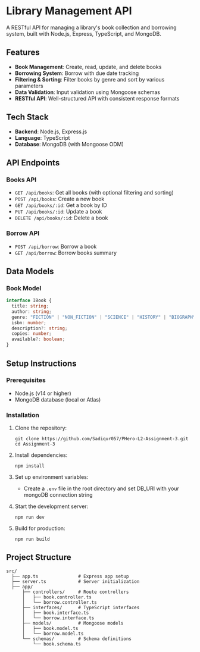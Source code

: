 # Library Management API

A RESTful API for managing a library's book collection and borrowing system, built with Node.js, Express, TypeScript, and MongoDB.

## Features

- **Book Management**: Create, read, update, and delete books
- **Borrowing System**: Borrow with due date tracking
- **Filtering & Sorting**: Filter books by genre and sort by various parameters
- **Data Validation**: Input validation using Mongoose schemas
- **RESTful API**: Well-structured API with consistent response formats

## Tech Stack

- **Backend**: Node.js, Express.js
- **Language**: TypeScript
- **Database**: MongoDB (with Mongoose ODM)

## API Endpoints

### Books API

- `GET /api/books`: Get all books (with optional filtering and sorting)
- `POST /api/books`: Create a new book
- `GET /api/books/:id`: Get a book by ID
- `PUT /api/books/:id`: Update a book
- `DELETE /api/books/:id`: Delete a book

### Borrow API

- `POST /api/borrow`: Borrow a book
- `GET /api/borrow`: Borrow books summary

## Data Models

### Book Model

```typescript
interface IBook {
  title: string;
  author: string;
  genre: "FICTION" | "NON_FICTION" | "SCIENCE" | "HISTORY" | "BIOGRAPHY" | "FANTASY";
  isbn: number;
  description?: string;
  copies: number;
  available?: boolean;
}
```

## Setup Instructions

### Prerequisites

- Node.js (v14 or higher)
- MongoDB database (local or Atlas)

### Installation

1. Clone the repository:
   ```
   git clone https://github.com/Sadiqur057/PHero-L2-Assignment-3.git
   cd Assignment-3
   ```

2. Install dependencies:
   ```
   npm install
   ```

3. Set up environment variables:
   - Create a `.env` file in the root directory and set DB_URI with your mongoDB connection string

4. Start the development server:
   ```
   npm run dev
   ```

5. Build for production:
   ```
   npm run build
   ```

## Project Structure

```
src/
  ├── app.ts               # Express app setup
  ├── server.ts            # Server initialization
  ├── app/
      ├── controllers/     # Route controllers
      │   ├── book.controller.ts
      │   └── borrow.controller.ts
      ├── interfaces/      # TypeScript interfaces
      │   ├── book.interface.ts
      │   └── borrow.interface.ts
      ├── models/          # Mongoose models
      │   ├── book.model.ts
      │   └── borrow.model.ts
      └── schemas/         # Schema definitions
          └── book.schema.ts
```